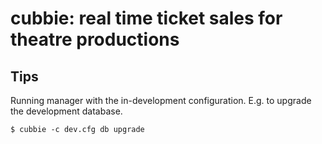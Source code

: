 # cubbie: real time ticket sales for theatre productions

## Tips

Running manager with the in-development configuration. E.g. to upgrade the development database.

```console
$ cubbie -c dev.cfg db upgrade
```
